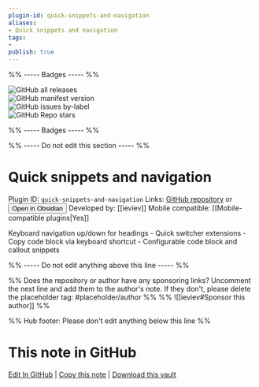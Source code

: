 ```yaml
---
plugin-id: quick-snippets-and-navigation
aliases:
- Quick snippets and navigation
tags: 
- 
publish: true
---
```


%% ----- Badges ----- %%

![GitHub all releases](https://img.shields.io/github/downloads/ieviev/obsidian-keyboard-shortcuts/total?color=573E7A&logo=github&style=for-the-badge)   
![GitHub manifest version](https://img.shields.io/github/manifest-json/v/ieviev/obsidian-keyboard-shortcuts?color=573E7A&logo=github&style=for-the-badge)   
![GitHub issues by-label](https://img.shields.io/github/issues/ieviev/obsidian-keyboard-shortcuts/help%20wanted?color=573E7A&logo=github&style=for-the-badge)   
![GitHub Repo stars](https://img.shields.io/github/stars/ieviev/obsidian-keyboard-shortcuts?color=573E7A&logo=github&style=for-the-badge)

%% ----- Badges ----- %%

%% ----- Do not edit this section ----- %%

# Quick snippets and navigation

Plugin ID: `quick-snippets-and-navigation`
Links: [GitHub repository](https://github.com/ieviev/obsidian-keyboard-shortcuts) or [<button id=HH>Open in Obsidian</button>](obsidian://show-plugin?id=quick-snippets-and-navigation)
Developed by: [[ieviev]]
Mobile compatible: [[Mobile-compatible plugins|Yes]]

Keyboard navigation up/down for headings - Quick switcher extensions - Copy code block via keyboard shortcut - Configurable code block and callout snippets

%% ----- Do not edit anything above this line ----- %% 

%% Does the repository or author have any sponsoring links? Uncomment the next line and add them to the author's note. If they don't, please delete the placeholder tag: #placeholder/author %%
%% ![[ieviev#Sponsor this author]] %%

%% Hub footer: Please don't edit anything below this line %%

# This note in GitHub

<span class="git-footer">[Edit In GitHub](https://github.dev/obsidian-community/obsidian-hub/blob/main/02%20-%20Community%20Expansions/02.05%20All%20Community%20Expansions/Plugins/quick-snippets-and-navigation.md "git-hub-edit-note") | [Copy this note](https://raw.githubusercontent.com/obsidian-community/obsidian-hub/main/02%20-%20Community%20Expansions/02.05%20All%20Community%20Expansions/Plugins/quick-snippets-and-navigation.md "git-hub-copy-note") | [Download this vault](https://github.com/obsidian-community/obsidian-hub/archive/refs/heads/main.zip "git-hub-download-vault") </span>
